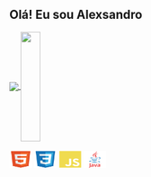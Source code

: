 ## Olá! Eu sou Alexsandro


<a href="https://github.com/O-Alexsandro">
  <img align="center" src="https://github-readme-stats.vercel.app/api?username=O-Alexsandro&show_icons=true&theme=codeSTACKr" />
</a>
<a href="https://github.com/O-Alexsandro">
  <img height="194em" width="35" align="center" src="https://github-readme-stats.vercel.app/api/top-langs/?username=O-Alexsandro&layout=compact&theme=codeSTACKr" />
</a>

<div style="display:inline_block"><br> 
  <img align="center" height="30" width="40" alt="HTML" src="https://raw.githubusercontent.com/devicons/devicon/master/icons/html5/html5-original.svg"/> 
  <img align="center" height="30" width="40" alt="CSS" src="https://raw.githubusercontent.com/devicons/devicon/master/icons/css3/css3-original.svg"/> 
  <img align="center" height="30" width="40" alt="JavaScript" src="https://raw.githubusercontent.com/devicons/devicon/master/icons/javascript/javascript-plain.svg"/> 
  <img align="center" height="30" width="40" alt="JavaScript" src="https://raw.githubusercontent.com/devicons/devicon/master/icons/java/java-original-wordmark.svg"/> 
</div>
 
          

